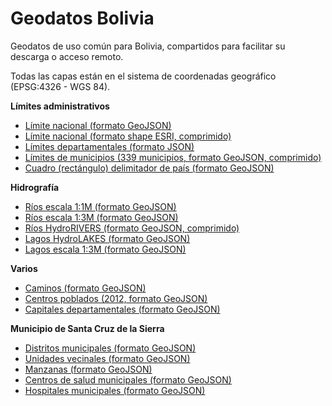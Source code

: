 # Geodatos Bolivia
Geodatos de uso común para Bolivia, compartidos para facilitar su descarga o acceso remoto.

Todas las capas están en el sistema de coordenadas geográfico (EPSG:4326 - WGS 84). 

**Límites administrativos**
- [Límite nacional (formato GeoJSON)](limites/bol_limite_nacional_b.geojson)
- [Límite nacional (formato shape ESRI, comprimido)](limites/bol_limite_nacional.zip)
- [Límites departamentales (formato JSON)](limites/bol_lim_dpto.json)
- [Límites de municipios (339 municipios, formato GeoJSON, comprimido)](limites/bol_municipios_339_pob2012_ed.geojson.tar.gz)
- [Cuadro (rectángulo) delimitador de país (formato GeoJSON)](limites/bol_cuadro_delimitador.geojson)


**Hidrografía**
- [Ríos escala 1:1M (formato GeoJSON)](hidro/bol_rios1m.geojson)
- [Ríos escala 1:3M (formato GeoJSON)](hidro/bol_riv3m_lines.geojson)
- [Ríos HydroRIVERS (formato GeoJSON, comprimido)](hidro/bol_hydrorivers_v10_sa.geojson.tar.gz)
- [Lagos HydroLAKES (formato GeoJSON)](hidro/bol_HydroLAKES_polys_v10.geojson)
- [Lagos escala 1:3M (formato GeoJSON)](hidro/bol_riv3m_polys.geojson)

**Varios**
- [Caminos (formato GeoJSON)](bol_caminos.geojson)
- [Centros poblados (2012, formato GeoJSON)](bol_centros_poblados_2012.geojson)
- [Capitales departamentales (formato GeoJSON)](bol_capital_departamental.geojson)

**Municipio de Santa Cruz de la Sierra**
- [Distritos municipales (formato GeoJSON)](scz_munic/scz_distritos_municipales.geojson)
- [Unidades vecinales (formato GeoJSON)](scz_munic/scz_unidades_vecinales.geojson)
- [Manzanas (formato GeoJSON)](scz_munic/scz_manzanas.geojson)
- [Centros de salud municipales (formato GeoJSON)](scz_munic/sms_centros_salud.geojson)
- [Hospitales municipales (formato GeoJSON)](scz_munic/sms_hospitales.geojson)